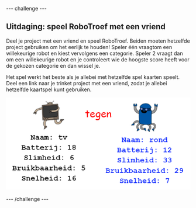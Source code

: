 \--- challenge \---

## Uitdaging: speel RoboTroef met een vriend

Deel je project met een vriend en speel RoboTroef. Beiden moeten hetzelfde project gebruiken om het eerlijk te houden! Speler één vraagt ​​om een ​​willekeurige robot en kiest vervolgens een categorie. Speler 2 vraagt dan om een ​​willekeurige robot en je controleert wie de hoogste score heeft voor de gekozen categorie en dan wissel je.

Het spel werkt het beste als je allebei met hetzelfde spel kaarten speelt. Deel een link naar je trinket project met een vriend, zodat je allebei hetzelfde kaartspel kunt gebruiken.

![screenshot](images/robotrumps-play.png)

\--- /challenge \---